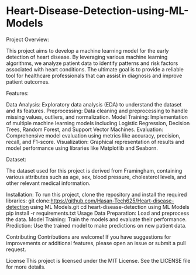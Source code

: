 # Heart-Disease-Detection-using-ML-Models
Project Overview:

This project aims to develop a machine learning model for the early detection of heart disease. By leveraging various machine learning algorithms, we analyze patient data to identify patterns and risk factors associated with heart conditions. The ultimate goal is to provide a reliable tool for healthcare professionals that can assist in diagnosis and improve patient outcomes.

Features:

Data Analysis: Exploratory data analysis (EDA) to understand the dataset and its features.
Preprocessing: Data cleaning and preprocessing to handle missing values, outliers, and normalization.
Model Training: Implementation of multiple machine learning models including Logistic Regression, Decision Trees, Random Forest, and Support Vector Machines.
Evaluation: Comprehensive model evaluation using metrics like accuracy, precision, recall, and F1-score.
Visualization: Graphical representation of results and model performance using libraries like Matplotlib and Seaborn.

Dataset:

The dataset used for this project is derived from Framingham, containing various attributes such as age, sex, blood pressure, cholesterol levels, and other relevant medical information.


Installation:
To run this project, clone the repository and install the required libraries:
git clone:https://github.com/Hasan-Tech625/Heart-disease-detection using ML Models.git
cd heart-disease-detection using ML Models
pip install -r requirements.txt
Usage
Data Preparation: Load and preprocess the data.
Model Training: Train the models and evaluate their performance.
Prediction: Use the trained model to make predictions on new patient data.

Contributing
Contributions are welcome! If you have suggestions for improvements or additional features, please open an issue or submit a pull request.

License
This project is licensed under the MIT License. See the LICENSE file for more details.

